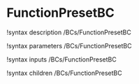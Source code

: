 <!-- MOOSE Documentation Stub: Remove this when content is added. -->

# FunctionPresetBC
!syntax description /BCs/FunctionPresetBC

!syntax parameters /BCs/FunctionPresetBC

!syntax inputs /BCs/FunctionPresetBC

!syntax children /BCs/FunctionPresetBC
